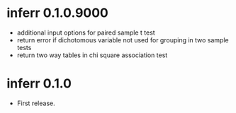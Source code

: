 # inferr 0.1.0.9000

* additional input options for paired sample t test
* return error if dichotomous variable not used for grouping in two sample tests
* return two way tables in chi square association test

# inferr 0.1.0

* First release.
